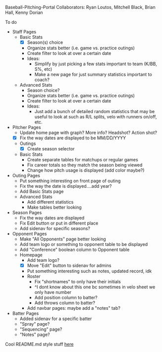 Baseball-Pitching-Portal
Collaborators: Ryan Loutos, Mitchell Black, Brian Hall, Kenny Dorian

To do
- Staff Pages
  - Basic Stats
    - [x] Season(s) choice
    - Organize stats better (i.e. game vs. practice outings)
    - Create filter to look at over a certain date
    - Ideas: 
      - Simplify by just picking a few stats important to team (K/BB, S%, etc)
      - Make a new page for just summary statistics important to coach?
  - Advanced Stats
    - Season choice?
    - Organize stats better (i.e. game vs. practice outings)
    - Create filter to look at over a certain date
    - Ideas:
      - Just add a bunch of detailed random statistics that may be useful to look at
        such as R/L splits, velo with runners on/off, etc.
- Pitcher Pages
  - Update home page with graph? More info? Headshot? Action shot?
  - [x] Fix the way dates are displayed to be MM/DD/YYYY
  - Outings
    - [x] Create season selector
  - Basic Stats
    - Create separate tables for matchups or regular games
    - Fix career totals so they match the season being viewed
    - Change how pitch usage is displayed (add color maybe?)
- Outing Pages
  - Put something interesting on front page of outing
  - Fix the way the date is displayed....add year?
  - Add Basic Stats page
  - Advanced Stats
    - Add different statistics
    - Make tables better looking
- Season Pages
  - Fix the way dates are displayed
  - Fix Edit button or put in different place
  - Add sidenav for specific seasons?
- Opponent Pages
  - Make "All Opponents" page better looking
  - Add team logo or something to opponent table to be displayed
  - Add "Conference" boolean column to Opponent table
  - Homepage
    - Add team logo?
    - [x] Move "Edit" button to sidenav for admins
    - Put something interesting such as notes, updated record, idk
    - Roster
      - Fix "shortnames" to only have their initials
      - ^I dont know about this one bc sometimes in velo sheet we only have number
      - Add position column to batter?
      - Add throws column to batter?
    - Add navbar pages: maybe add a "notes" tab?
- Batter Pages
  - Added sidenav for a specific batter
  - "Spray" page?
  - "Sequencing" page?
  - "Notes" page?

Cool README.md style stuff [here](https://help.github.com/en/github/writing-on-github/basic-writing-and-formatting-syntax)
